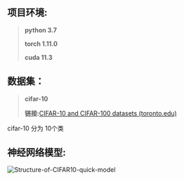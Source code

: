 ## **项目环境:**

> **python 3.7**
>
> **torch 1.11.0**
>
> **cuda 11.3**

## 数据集：

>**cifar-10**
>
>**链接:**[CIFAR-10 and CIFAR-100 datasets (toronto.edu)](https://www.cs.toronto.edu/~kriz/cifar.html)

cifar-10 分为 10个类



## **神经网络模型:**

![Structure-of-CIFAR10-quick-model](D:\gitChangKu\gitChangKu\pytorch_learn\Structure-of-CIFAR10-quick-model.png)